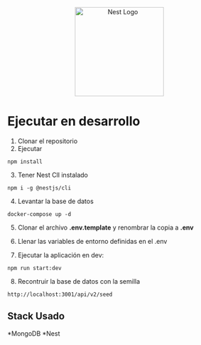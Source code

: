 <p align="center">
  <a href="http://nestjs.com/" target="blank"><img src="https://nestjs.com/img/logo-small.svg" width="200" alt="Nest Logo" /></a>
</p>

# Ejecutar en desarrollo

1. Clonar el repositorio
2. Ejecutar 
```
npm install
````

3. Tener Nest ClI instalado
```
npm i -g @nestjs/cli
```
4. Levantar la base de datos
```
docker-compose up -d
```
5. Clonar el archivo __.env.template__  y renombrar la copia a __.env__

6. Llenar las variables de entorno definidas en el .env

7. Ejecutar la aplicación en dev:
```
npm run start:dev
```

8. Recontruir la base de datos con la semilla
```
http://localhost:3001/api/v2/seed
```
## Stack Usado
*MongoDB
*Nest
